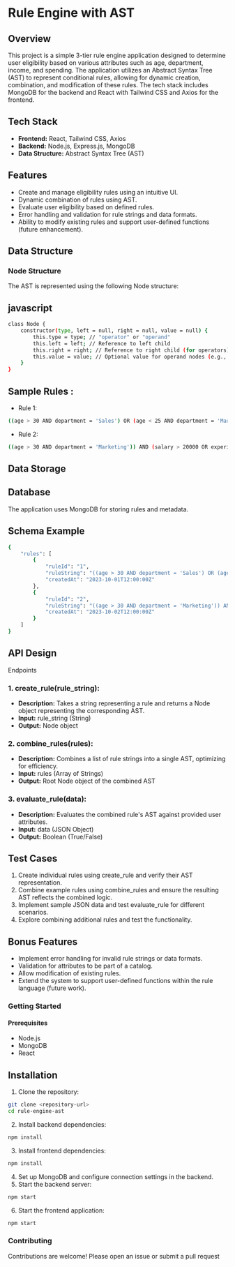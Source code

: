 
# Rule Engine with AST

## Overview
This project is a simple 3-tier rule engine application designed to determine user eligibility based on various attributes such as age, department, income, and spending. The application utilizes an Abstract Syntax Tree (AST) to represent conditional rules, allowing for dynamic creation, combination, and modification of these rules. The tech stack includes MongoDB for the backend and React with Tailwind CSS and Axios for the frontend.

## Tech Stack

- **Frontend:** React, Tailwind CSS, Axios
- **Backend:** Node.js, Express.js, MongoDB
- **Data Structure:** Abstract Syntax Tree (AST)

## Features

- Create and manage eligibility rules using an intuitive UI.
- Dynamic combination of rules using AST.
- Evaluate user eligibility based on defined rules.
- Error handling and validation for rule strings and data formats.
- Ability to modify existing rules and support user-defined functions (future enhancement).

## Data Structure
### Node Structure
The AST is represented using the following Node structure:

## javascript

```bash
class Node {
    constructor(type, left = null, right = null, value = null) {
        this.type = type; // "operator" or "operand"
        this.left = left; // Reference to left child
        this.right = right; // Reference to right child (for operators)
        this.value = value; // Optional value for operand nodes (e.g., number for comparisons)
    }
}
```

## Sample Rules :

- Rule 1:

```bash
((age > 30 AND department = 'Sales') OR (age < 25 AND department = 'Marketing')) AND (salary > 50000 OR experience > 5)
```
- Rule 2:

```bash
((age > 30 AND department = 'Marketing')) AND (salary > 20000 OR experience > 5)
```
## Data Storage
## Database
The application uses MongoDB for storing rules and metadata.

## Schema Example

```bash
{
    "rules": [
        {
            "ruleId": "1",
            "ruleString": "((age > 30 AND department = 'Sales') OR (age < 25 AND department = 'Marketing')) AND (salary > 50000 OR experience > 5)",
            "createdAt": "2023-10-01T12:00:00Z"
        },
        {
            "ruleId": "2",
            "ruleString": "((age > 30 AND department = 'Marketing')) AND (salary > 20000 OR experience > 5)",
            "createdAt": "2023-10-02T12:00:00Z"
        }
    ]
}
```

## API Design
Endpoints
### 1. create_rule(rule_string):

- **Description:** Takes a string representing a rule and returns a Node object representing the corresponding AST.
- **Input:** rule_string (String)
- **Output:** Node object

### 2. combine_rules(rules):

- **Description:** Combines a list of rule strings into a single AST, optimizing for efficiency.
- **Input:** rules (Array of Strings)
- **Output:** Root Node object of the combined AST

### 3. evaluate_rule(data):

- **Description:**  Evaluates the combined rule's AST against provided user attributes.
- **Input:** data (JSON Object)
- **Output:**  Boolean (True/False)

## Test Cases
1. Create individual rules using create_rule and verify their AST representation.
2. Combine example rules using combine_rules and ensure the resulting AST reflects the combined logic.
3. Implement sample JSON data and test evaluate_rule for different scenarios.
4. Explore combining additional rules and test the functionality.

## Bonus Features
- Implement error handling for invalid rule strings or data formats.
- Validation for attributes to be part of a catalog.
- Allow modification of existing rules.
- Extend the system to support user-defined functions within the rule language (future work).

### Getting Started
#### Prerequisites

- Node.js
- MongoDB
- React

## Installation
1. Clone the repository:

```bash
git clone <repository-url>
cd rule-engine-ast
```
2. Install backend dependencies:

```bash
npm install
```
3. Install frontend dependencies:

```bash
npm install
```
4. Set up MongoDB and configure connection settings in the backend.
5. Start the backend server:

```bash
npm start
```
6. Start the frontend application:
```bash
npm start
```

### Contributing
Contributions are welcome! Please open an issue or submit a pull request
